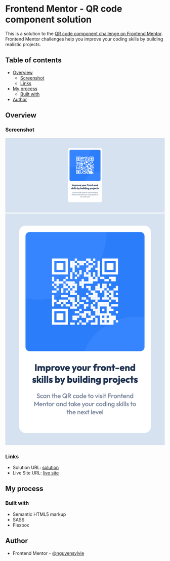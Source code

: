 # Frontend Mentor - QR code component solution

This is a solution to the [QR code component challenge on Frontend Mentor](https://www.frontendmentor.io/challenges/qr-code-component-iux_sIO_H). Frontend Mentor challenges help you improve your coding skills by building realistic projects.

## Table of contents

- [Overview](#overview)
  - [Screenshot](#screenshot)
  - [Links](#links)
- [My process](#my-process)
  - [Built with](#built-with)
- [Author](#author)

## Overview

### Screenshot

![](./screenshots/screenshot_desktop.png)
![](./screenshots/screenshot_mobile.png)

### Links

- Solution URL: [solution](https://github.com/nguyensylvie/qr-code)
- Live Site URL: [live site](https://nguyensylvie.github.io/qr-code/)

## My process

### Built with

- Semantic HTML5 markup
- SASS
- Flexbox

## Author

- Frontend Mentor - [@nguyensylvie](https://www.frontendmentor.io/profile/nguyensylvie)
